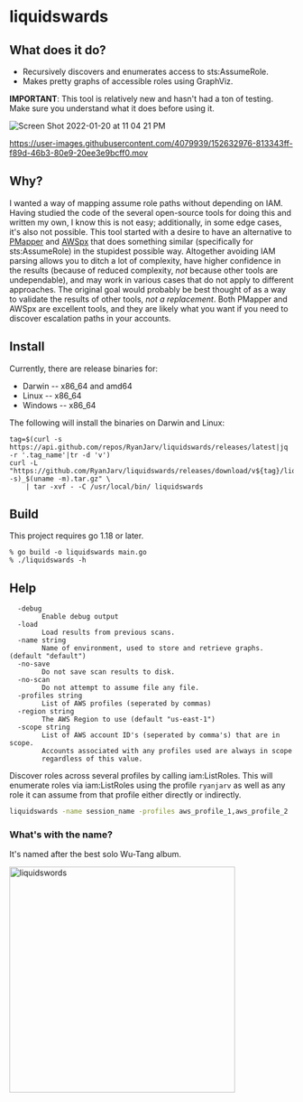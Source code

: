 # liquidswards

## What does it do?

* Recursively discovers and enumerates access to sts:AssumeRole.
* Makes pretty graphs of accessible roles using GraphViz.

**IMPORTANT**: This tool is relatively new and hasn't had a ton of testing. Make sure you understand what it does
before using it.

![Screen Shot 2022-01-20 at 11 04 21 PM](https://user-images.githubusercontent.com/4079939/150481797-1172bd65-1779-497d-a77e-78a6956ce117.png)


https://user-images.githubusercontent.com/4079939/152632976-813343ff-f89d-46b3-80e9-20ee3e9bcff0.mov

## Why?

I wanted a way of mapping assume role paths without depending on IAM. Having studied the code of the several
open-source tools for doing this and written my own, I know this is not easy; additionally, in some edge cases, it's
also not possible. This tool started with a desire to have an alternative to [PMapper](https://github.com/nccgroup/PMapper)
and [AWSpx](https://github.com/FSecureLABS/awspx) that does something similar (specifically for sts:AssumeRole) in the
stupidest possible way. Altogether avoiding IAM parsing allows you to ditch a lot of complexity, have higher
confidence in the results (because of reduced complexity, *not* because other tools are undependable), and may work in
various cases that do not apply to different approaches. The original goal would probably be best thought of as a way
to validate the results of other tools, *not a replacement*. Both PMapper and AWSpx are excellent tools, and they are
likely what you want if you need to discover escalation paths in your accounts.

## Install

Currently, there are release binaries for:

* Darwin -- x86_64 and amd64
* Linux -- x86_64
* Windows -- x86_64

The following will install the binaries on Darwin and Linux:

```
tag=$(curl -s https://api.github.com/repos/RyanJarv/liquidswards/releases/latest|jq -r '.tag_name'|tr -d 'v')
curl -L "https://github.com/RyanJarv/liquidswards/releases/download/v${tag}/liquidswards_${tag}_$(uname -s)_$(uname -m).tar.gz" \
    | tar -xvf - -C /usr/local/bin/ liquidswards
```

## Build

This project requires go 1.18 or later.

```
% go build -o liquidswards main.go
% ./liquidswards -h
```

## Help

```
  -debug
    	Enable debug output
  -load
    	Load results from previous scans.
  -name string
    	Name of environment, used to store and retrieve graphs. (default "default")
  -no-save
    	Do not save scan results to disk.
  -no-scan
    	Do not attempt to assume file any file.
  -profiles string
    	List of AWS profiles (seperated by commas)
  -region string
    	The AWS Region to use (default "us-east-1")
  -scope string
    	List of AWS account ID's (seperated by comma's) that are in scope. 
    	Accounts associated with any profiles used are always in scope 
    	regardless of this value.
```

Discover roles across several profiles by calling iam:ListRoles. This will enumerate roles via iam:ListRoles using
the profile `ryanjarv` as well as any role it can assume from that profile either directly or indirectly.

```sh
liquidswards -name session_name -profiles aws_profile_1,aws_profile_2
```

### What's with the name?

It's named after the best solo Wu-Tang album.

<img width="400" alt="liquidswords" src="https://user-images.githubusercontent.com/4079939/150443336-621ff008-e3a4-48bd-b871-0bb6afc8716b.jpg">
